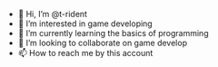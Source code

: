 - 👋 Hi, I’m @t-rident
- 👀 I’m interested in game developing
- 🌱 I’m currently learning the basics of programming
- 💞️ I’m looking to collaborate on game develop
- 📫 How to reach me by this account

<!---
t-rident/t-rident is a ✨ special ✨ repository because its `README.md` (this file) appears on your GitHub profile.
You can click the Preview link to take a look at your changes.
--->
